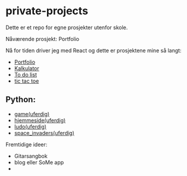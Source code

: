 # private-projects
Dette er et repo for egne prosjekter utenfor skole.

Nåværende prosjekt: Portfolio

Nå for tiden driver jeg med React og dette er prosjektene mine så langt:
- [Portfolio](koding/javascript/portfolio)
- [Kalkulator](koding/javascript/calculator)
- [To do list](koding/javascript/todo-list)
- [tic tac toe](koding/javascript/tic-tac-toe)

## Python:
- [game(uferdig)](koding/python/game)
- [hjemmeside(uferdig)](koding/python/hjemmeside)
- [ludo(uferdig)](koding/python/ludo)
- [space_invaders(uferdig)](koding/python/space_invaders)

Fremtidige ideer:
- Gitarsangbok
- blog eller SoMe app
- 
